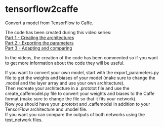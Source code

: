 # tensorflow2caffe
Convert a model from TensorFlow to Caffe.

The code has been created during this video series:  
[Part 1 - Creating the architectures](https://www.youtube.com/watch?v=9iJheyF7x4Y)  
[Part 2 - Exporting the parameters](https://www.youtube.com/watch?v=LNsEfZV_24c)  
[Part 3 - Adapting and comparing](https://www.youtube.com/watch?v=kvXHOIn3-8s)  

In the videos, the creation of the code has been commented so if you want to get more information about the code they will be useful.

If you want to convert your own model, start with the export_parameters.py file to get the weights and biases of your model (make sure to change the .model and the layer array and use your own architecture).  
Then recreate your architecture in a .prototxt file and use the create_caffemodel.py file to convert your weights and biases to the Caffe format (make sure to change the file so that it fits your network).  
Now you should have your .prototxt and .caffemodel in addition to your TensorFlow architecture and .model file.  
If you want you can compare the outputs of both networks using the test_network files.
